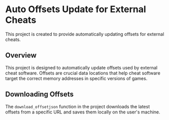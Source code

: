 # Auto Offsets Update for External Cheats

This project is created to provide automatically updating offsets for external cheats.

## Overview

This project is designed to automatically update offsets used by external cheat software. Offsets are crucial data locations that help cheat software target the correct memory addresses in specific versions of games.

## Downloading Offsets

The `download_offsetjson` function in the project downloads the latest offsets from a specific URL and saves them locally on the user's machine.

